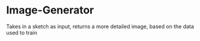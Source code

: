 # Image-Generator
Takes in a sketch as input, returns a more detailed image, based on the data used to train
